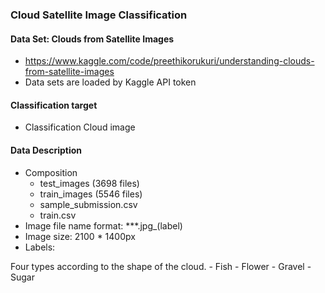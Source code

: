 ### Cloud Satellite Image Classification 

#### Data Set: Clouds from Satellite Images
- https://www.kaggle.com/code/preethikorukuri/understanding-clouds-from-satellite-images
- Data sets are loaded by Kaggle API token

#### Classification target
- Classification Cloud image 

#### Data Description
- Composition
	- test_images (3698 files)
	- train_images (5546 files)
	- sample_submission.csv
	- train.csv
- Image file name format: ***.jpg_(label)
- Image size:  2100 * 1400px 
- Labels:

Four types according to the shape of the cloud.
	- Fish
	- Flower
	- Gravel
	- Sugar



